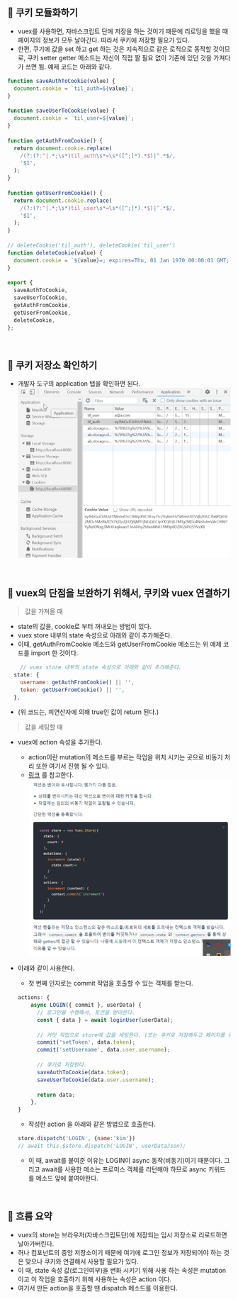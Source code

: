 📌 쿠키 모듈화하기
-
* vuex를 사용하면, 자바스크립트 단에 저장을 하는 것이기 때문에 리로딩을 했을 때 페이지의 정보가 모두 날아간다. 따라서 쿠키에 저장할 필요가 있다. 
* 한편, 쿠기에 값을 set 하고 get 하는 것은 지속적으로 같은 로직으로 동작할 것이므로, 쿠키 setter getter 메소드는 자신이 직접 짤 필요 없이 기존에 있던 것을 가져다가 쓰면 됨. 예제 코드는 아래와 같다.
```javascript
function saveAuthToCookie(value) {
  document.cookie = `til_auth=${value}`;
}

function saveUserToCookie(value) {
  document.cookie = `til_user=${value}`;
}

function getAuthFromCookie() {
  return document.cookie.replace(
    /(?:(?:^|.*;\s*)til_auth\s*=\s*([^;]*).*$)|^.*$/,
    '$1',
  );
}

function getUserFromCookie() {
  return document.cookie.replace(
    /(?:(?:^|.*;\s*)til_user\s*=\s*([^;]*).*$)|^.*$/,
    '$1',
  );
}

// deleteCookie('til_auth'), deleteCookie('til_user')
function deleteCookie(value) {
  document.cookie = `${value}=; expires=Thu, 01 Jan 1970 00:00:01 GMT;`;
}

export {
  saveAuthToCookie,
  saveUserToCookie,
  getAuthFromCookie,
  getUserFromCookie,
  deleteCookie,
};

```


<br/>


📌 쿠키 저장소 확인하기
-
* 개발자 도구의 application 탭을 확인하면 된다.
![이미지](./img/2_12.png)


<br/>



📌 vuex의 단점을 보완하기 위해서, 쿠키와 vuex 연결하기
-
> 값을 가져올 때
* state의 값을, cookie로 부터 꺼내오는 방법이 있다.
* vuex store 내부의 state 속성으로 아래와 같이 추가해준다.
* 이때, getAuthFromCookie 메소드와 getUserFromCookie 메소드는 위 예제 코드를 import 한 것이다.
```javascript
    // vuex store 내부의 state 속성으로 아래와 같이 추가해준다.
  state: {
    username: getAuthFromCookie() || '',
    token: getUserFromCookie() || '',
  },
```
* (위 코드는, 피연산자에 의해 true인 값이 return 된다.)

> 값을 세팅할 때
* vuex에 action 속성을 추가한다.
    * action이란 mutation의 메소드를 부르는 작업을 위치 시키는 곳으로 비동기 처리 또한 여기서 진행 될 수 있다.
    * [링크](https://vuex.vuejs.org/kr/guide/actions.html) 를 참고한다.
    ![이미지](./img/2_13.png)

* 아래와 같이 사용한다.
    * 첫 번째 인자로는 commit 작업을 호출할 수 있는 객체를 받는다.
    ```javascript
    actions: {
        async LOGIN({ commit }, userData) {
          // 로그인을 수행해서, 토큰을 받아온다.
          const { data } = await loginUser(userData);
          
          // 커밋 작업으로 store에 값을 세팅한다. (또는 쿠키로 저장해두고 페이지를 리로드 처리한다)
          commit('setToken', data.token);
          commit('setUsername', data.user.username);
          
          // 쿠기로 저장한다.
          saveAuthToCookie(data.token);
          saveUserToCookie(data.user.username);
    
          return data;
        },
    }
    ```
   * 작성한 action 을 아래와 같은 방법으로 호출한다.
   ```javascript
   store.dispatch('LOGIN', {name:'kim'})
   // await this.$store.dispatch('LOGIN', userDataJson);
   ```
   * 이 때, await를 붙여준 이유는 LOGIN이 async 동작(비동기)이기 때문이다. 그리고 await를 사용한 메소는 프로미스 객체를 리턴해야 하므로 async 키워드를 메소드 앞에 붙여야한다.
  
  
   


<br/>

📌 흐름 요약
-   
* vuex의 store는 브라우저(자바스크립트단)에 저장되는 임시 저장소로 리로드하면 날아가버린다. 
* 허나 컴포넌트의 중앙 저장소이기 때문에 여기에 로그인 정보가 저장되어야 하는 것은 맞으나 쿠키와 연결해서 사용할 필요가 있다.
* 이 때, state 속성 값(로그인여부)을 변화 시키기 위해 사용 하는 속성은 mutation이고 이 작업을 호출하기 위해 사용하는 속성은 action 이다.
* 여기서 만든 action을 호출할 땐 dispatch 메소드를 이용한다.
